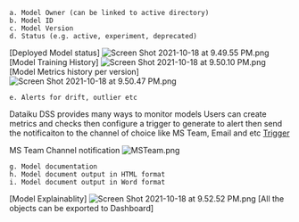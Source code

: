 ```
a. Model Owner (can be linked to active directory)
b. Model ID
c. Model Version
d. Status (e.g. active, experiment, deprecated)
```
[Deployed Model status]
![Screen Shot 2021-10-18 at 9.49.55 PM.png](CbVt1Sx6u2VU)
[Model Training History]
![Screen Shot 2021-10-18 at 9.50.10 PM.png](RuDhZYrhe3Ez)
[Model Metrics history per version]
![Screen Shot 2021-10-18 at 9.50.47 PM.png](MBino45iuJsY)
```
e. Alerts for drift, outlier etc
```
Dataiku DSS provides many ways to monitor models 
Users can create metrics and checks then configure a trigger to generate to alert then send the notificaiton to the channel of choice like MS Team, Email and etc
[Trigger](https://design01.demoapac.ai/projects/OCBETAMODELDOCUMENTATION/scenarios/Model_Drift_Monitoring/settings)

MS Team Channel notification
![MSTeam.png](0GiIaIG5h2As)

```
g. Model documentation
h. Model document output in HTML format
i. Model document output in Word format
```
[Model Explainablity]
![Screen Shot 2021-10-18 at 9.52.52 PM.png](oM7WugW2Ji77)
[All the objects can be exported to Dashboard]

